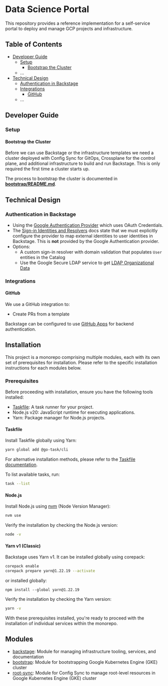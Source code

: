 # Data Science Portal

This repository provides a reference implementation for a self-service portal to deploy and manage GCP projects and infrastructure.

## Table of Contents

- [Developer Guide](#developer-guide)
  <!-- - [Overview](#overview) -->
  - [Setup](#setup)
    - [Bootstrap the Cluster](#bootstrap-the-cluster)
  - ...
- [Technical Design](#technical-design)
  - [Authentication in Backstage](#authentication-in-backstage)
  - [Integrations](#integrations)
    - [GitHub](#github)
  - ...

## Developer Guide

<!-- ### Overview -->

### Setup

#### Bootstrap the Cluster

Before we can use Backstage or the infrastructure templates we need a cluster deployed with Config Sync for GitOps, Crossplane for the control plane, and additional infrastructure to build and run Backstage. This is only required the first time a cluster starts up.

The process to bootstrap the cluster is documented in **[bootstrap/README.md](bootstrap/README.md)**.

## Technical Design

### Authentication in Backstage

* Using the [Google Authentication Provider](https://backstage.io/docs/auth/google/provider) which uses OAuth Credentials.
* The [Sign-in Identities and Resolvers](https://backstage.io/docs/auth/identity-resolver) docs state that we must explicitly configure the provider to map external identities to user identities in Backstage. This is **not** provided by the Google Authentication provider.
* Options:
  * A custom sign-in resolver with domain validation that populates `User` entities in the Catalog
  * Use the Google Secure LDAP service to get [LDAP Organizational Data](https://backstage.io/docs/integrations/ldap/org/)


### Integrations

#### GitHub

We use a GitHub integration to:

* Create PRs from a template

Backstage can be configured to use [GitHub Apps](https://backstage.io/docs/integrations/github/github-apps) for backend authentication.

<!------------------------------------------>

## Installation

This project is a monorepo comprising multiple modules, each with its own set of prerequisites for installation. Please refer to the specific installation instructions for each modules below.

### Prerequisites

Before proceeding with installation, ensure you have the following tools installed:

- [Taskfile](https://taskfile.dev): A task runner for your project.
- Node.js v20: JavaScript runtime for executing applications.
- Yarn: Package manager for Node.js projects.

#### Taskfile

Install Taskfile globally using Yarn:

```bash
yarn global add @go-task/cli
```

For alternative installation methods, please refer to the [Taskfile documentation](https://taskfile.dev/installation/).

To list available tasks, run:

```bash
task --list
```

#### Node.js

Install Node.js using [nvm](https://github.com/nvm-sh/nvm) (Node Version Manager):

```bash
nvm use
```

Verify the installation by checking the Node.js version:

```bash
node -v
```

#### Yarn v1 (Classic)

Backstage uses Yarn v1. It can be installed globally using corepack:

```bash
corepack enable
corepack prepare yarn@1.22.19 --activate
```

or installed globally:

```
npm install --global yarn@1.22.19
```

Verify the installation by checking the Yarn version:

```bash
yarn -v
```

With these prerequisites installed, you're ready to proceed with the installation of individual services within the monorepo.

## Modules

- [backstage](./backstage/README.md): Module for managing infrastructure tooling, services, and documentation
- [bootstrap](./bootstrap/README.md): Module for bootstrapping Google Kubernetes Engine (GKE) cluster
- [root-sync](./bootstrap/README.md): Module for Config Sync to manage root-level resources in Google Kubernetes Engine (GKE) cluster
